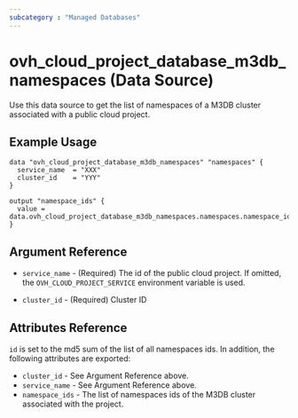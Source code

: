 ```yaml
---
subcategory : "Managed Databases"
---
```


# ovh_cloud_project_database_m3db_namespaces (Data Source)

Use this data source to get the list of namespaces of a M3DB cluster associated with a public cloud project.

## Example Usage

```hcl
data "ovh_cloud_project_database_m3db_namespaces" "namespaces" {
  service_name  = "XXX"
  cluster_id    = "YYY"
}

output "namespace_ids" {
  value = data.ovh_cloud_project_database_m3db_namespaces.namespaces.namespace_ids
}
```

## Argument Reference

* `service_name` - (Required) The id of the public cloud project. If omitted,
  the `OVH_CLOUD_PROJECT_SERVICE` environment variable is used.

* `cluster_id` - (Required) Cluster ID

## Attributes Reference

`id` is set to the md5 sum of the list of all namespaces ids. In addition,
the following attributes are exported:

* `cluster_id` - See Argument Reference above.
* `service_name` - See Argument Reference above.
* `namespace_ids` - The list of namespaces ids of the M3DB cluster associated with the project.
